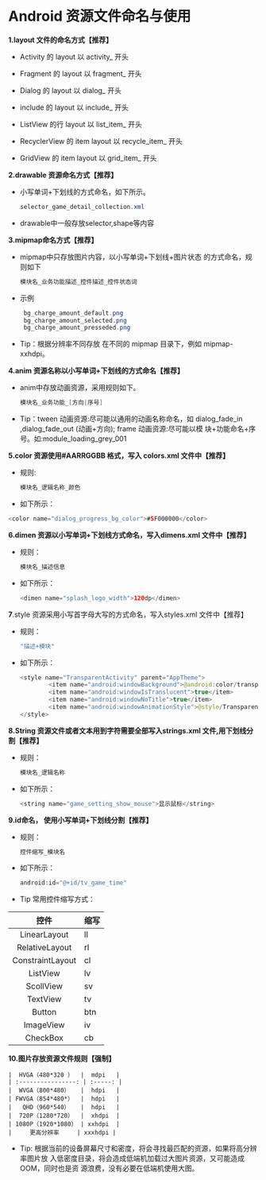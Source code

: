 # Android 资源文件命名与使用

**1.layout 文件的命名方式【推荐】**

  
*   Activity 的 layout 以 activity_ 开头

  
*   Fragment 的 layout 以 fragment_ 开头

  
*   Dialog 的 layout 以 dialog_ 开头

  
*   include 的 layout 以 include_ 开头

  
*   ListView 的行 layout 以 list_item_ 开头

   
*  RecyclerView 的 item layout 以 recycle_item_ 开头

   
*  GridView 的 item layout 以 grid_item_ 开头

   

**2.drawable 资源命名方式【推荐】**

   
*  小写单词+下划线的方式命名，如下所示。

   ```java
   selector_game_detail_collection.xml
   ```

  
*   drawable中一般存放selector,shape等内容

   

**3.mipmap命名方式【推荐】**

   
*  mipmap中只存放图片内容，以小写单词+下划线+图片状态 的方式命名，规则如下

   

   ```java
   模块名_业务功能描述_控件描述_控件状态词
   ```

   
*  示例

   ```java
    bg_charge_amount_default.png
    bg_charge_amount_selected.png
    bg_charge_amount_presseded.png
   ```

   
*  Tip：根据分辨率不同存放 在不同的 mipmap 目录下，例如 mipmap-xxhdpi。

   

**4.anim 资源名称以小写单词+下划线的方式命名【推荐】**

   
*  anim中存放动画资源，采用规则如下。

   ```java
   模块名_业务功能_[方向|序号]
   ```

   
*  Tip：tween 动画资源:尽可能以通用的动画名称命名，如 dialog_fade_in ,dialog_fade_out (动画+方向);
        frame 动画资源:尽可能以模 块+功能命名+序号。如:module_loading_grey_001

   

**5.color 资源使用#AARRGGBB 格式，写入 colors.xml 文件中【推荐】**

   
*  规则:

   ```java
   模块名_逻辑名称_颜色
   ```

  
*   如下所示：

   ```java
   <color name="dialog_progress_bg_color">#5F000000</color>
   ```

   

**6.dimen 资源以小写单词+下划线方式命名，写入dimens.xml 文件中【推荐】**

   
*  规则：

   ```java
   模块名_描述信息
   ```

   
*  如下所示：

   ```java
   <dimen name="splash_logo_width">120dp</dimen>
   ```

   

**7**.style 资源采用小写首字母大写的方式命名，写入styles.xml 文件中【推荐】

   
*  规则：

   ```java
   "描述+模块"
   ```

   
*  如下所示：

   ```java
   <style name="TransparentActivity" parent="AppTheme">
           <item name="android:windowBackground">@android:color/transparent</item>
           <item name="android:windowIsTranslucent">true</item>
           <item name="android:windowNoTitle">true</item>
           <item name="android:windowAnimationStyle">@style/TransparentAnimation</item>
   </style>
   ```

   

**8.String 资源文件或者文本用到字符需要全部写入strings.xml 文件,用下划线分割【推荐】**

   
*  规则：

   ```java
   模块名_逻辑名称
   ```

   
*  如下所示：

   ```java
   <string name="game_setting_show_mouse">显示鼠标</string>
   ```

**9.id命名， 使用小写单词+下划线分割【推荐】**

   
*  规则：

   ```java
   控件缩写_模块名
   ```

  
*  如下所示：

   ```java
   android:id="@+id/tv_game_time"
   ```

   

  
*   Tip 常用控件缩写方式：

   

   |       控件       | 缩写 |
   | :--------------: | ---- |
   |   LinearLayout   | ll   |
   |  RelativeLayout  | rl   |
   | ConstraintLayout | cl   |
   |     ListView     | lv   |
   |    ScollView     | sv   |
   |     TextView     | tv   |
   |      Button      | btn  |
   |    ImageView     | iv   |
   |     CheckBox     | cb   |

   

**10.图片存放资源文件规则【强制】**

    |  HVGA（480*320 ）  |  mdpi   |
    | :----------------: | :-----: |
    |  WVGA（800*480）   |  hdpi   |
    | FWVGA（854*480*）  |  hdpi   |
    |   QHD（960*540）   |  hdpi   |
    |  720P（1280*720）  |  xhdpi  |
    | 1080P（1920*1080） | xxhdpi  |
    |     更高分辨率     | xxxhdpi |


*  Tip: 根据当前的设备屏幕尺寸和密度，将会寻找最匹配的资源，如果将高分辨率图片放
        入低密度目录，将会造成低端机加载过大图片资源，又可能造成 OOM，同时也是资
        源浪费，没有必要在低端机使用大图。

     